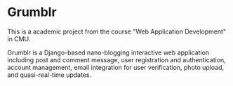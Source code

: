 # Grumblr
This is a academic project from the course "Web Application Development" in CMU.

Grumblr is a Django-based nano-blogging interactive web application including post and comment message, user registration and authentication, account management, email integration for user verification, photo upload, and quasi-real-time updates. 
